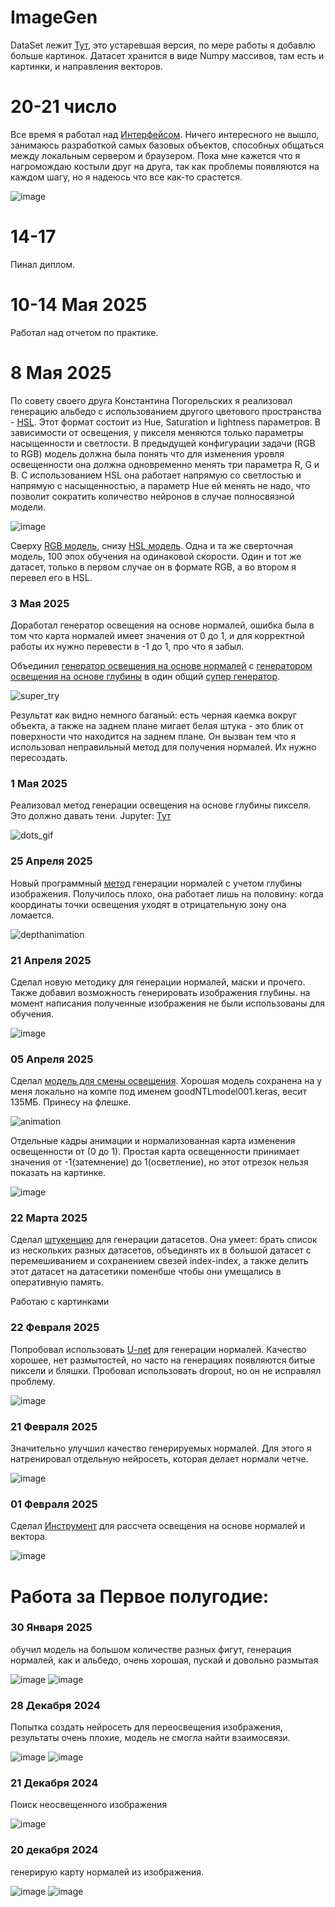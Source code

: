 # ImageGen

DataSet лежит  [Тут](https://github.com/YartoKub/ImageGen/tree/main/pred_EEVEE_gold_cube), это устаревшая версия, по мере работы я добавлю больше картинок. Датасет хранится в виде Numpy массивов, там есть и картинки, и направления векторов.

# 20-21 число

Все время я работал над [Интерфейсом](https://github.com/YartoKub/ImageGen/tree/main/Interface). Ничего интересного не вышло, занимаюсь разработкой самых базовых объектов, способных общаться между локальным сервером и браузером. Пока мне кажется что я нагромождаю костыли друг на друга, так как проблемы появляются на каждом шагу, но я надеюсь что все как-то срастется.

![image](https://github.com/user-attachments/assets/9624e111-5468-433d-8c7b-11be57d7b4e2)

# 14-17

 Пинал диплом. 

# 10-14 Мая 2025

Работал над отчетом по практике.

# 8 Мая 2025 

По совету своего друга Константина Погорельских я реализовал генерацию альбедо с использованием другого цветового пространства - [HSL](https://github.com/YartoKub/ImageGen/blob/main/RGBHSL.py). Этот формат состоит из Hue, Saturation и lightness параметров. В зависимости от освещения, у пикселя меняются только параметры насыщенности и светлости. В предыдущей конфигурации задачи (RGB to RGB) модель должна была понять что для изменения уровля освещенности она должна одновременно менять три параметра R, G и B. С использованием HSL она работает напрямую со светлостью и напрямую с насыщенностью, а параметр Hue ей менять не надо, что позволит сократить количество нейронов в случае полносвязной модели.

![image](https://github.com/user-attachments/assets/d2fefd01-b5e0-4ed4-91b5-5ccb6ff29bf2)

Сверху [RGB модель](https://github.com/YartoKub/ImageGen/blob/main/CubeAlbedos.ipynb), снизу [HSL модель](https://github.com/YartoKub/ImageGen/blob/main/HSL_Train.ipynb). Одна и та же сверточная модель, 100 эпох обучения на одинаковой скорости. Один и тот же датасет, только в первом случае он в формате RGB, а во втором я перевел его в HSL.

### 3 Мая 2025

Доработал генератор освещения на основе нормалей, ошибка была в том что карта нормалей имеет значения от 0 до 1, и для корректной работы их нужно перевести в -1 до 1, про что я забыл. 

Объединил [генератор освещения на основе нормалей](https://github.com/YartoKub/ImageGen/blob/main/MyNormalLight.py) с [генератором освещения на основе глубины](https://github.com/YartoKub/ImageGen/blob/main/MyVolumeLight.py) в один общий [супер генератор](https://github.com/YartoKub/ImageGen/blob/main/MySuperLight.py).

![super_try](https://github.com/user-attachments/assets/b2670d83-6507-4643-833f-4dff2e816b53)

Результат как видно немного баганый: есть черная каемка вокруг объекта, а также на заднем плане мигает белая штука - это блик от поверхности что находится на заднем плане. Он вызван тем что я использовал неправильный метод для получения нормалей. Их нужно пересоздать. 

### 1 Мая 2025

Реализовал метод генерации освещения на основе глубины пикселя. Это должно давать тени. Jupyter: [Тут](https://github.com/YartoKub/ImageGen/blob/main/VolumeLight.ipynb)

![dots_gif](https://github.com/user-attachments/assets/eadcbda2-5a54-4adb-b69f-de74c52c9c56)


### 25 Апреля 2025

Новый программный [метод](https://github.com/YartoKub/ImageGen/blob/main/NormalRelight.ipynb) генерации нормалей с учетом глубины изображения. Получилось плохо, она работает лишь на половину: когда координаты точки освещения уходят в отрицательную зону она ломается.  

![depthanimation](https://github.com/user-attachments/assets/b777f2e4-32f0-43bc-8cf5-ab9d9fe893c5)

### 21 Апреля 2025

Сделал новую методику для генерации нормалей, маски и прочего. Также добавил возможность генерировать изображения глубины. на момент написания полученные изображения не были использованы для обучения. 

![image](https://github.com/user-attachments/assets/51af3290-2120-422e-ae86-3d0e17ae92c6)

### 05 Апреля 2025

Сделал [модель для смены освещения](https://github.com/YartoKub/ImageGen/blob/main/CubeRelight.ipynb). Хорошая модель сохранена на у меня локально на компе под именем goodNTLmodel001.keras, весит 135МБ. Принесу на флешке.

![animation](https://github.com/user-attachments/assets/f25044c6-b3cc-470a-bd39-45f2f92e0c52)

Отдельные кадры анимации и нормализованная карта изменения освещенности от (0 до 1). Простая карта освещенности принимает значения от -1(затемнение) до 1(осветление), но этот отрезок нельзя показать на картинке.

![image](https://github.com/user-attachments/assets/99128c5c-96ed-4ab4-aebf-0f4852630141)

### 22 Марта 2025 

Сделал [штукенцию](https://github.com/YartoKub/ImageGen/blob/main/FlexibleDataSetCombiner.ipynb) для генерации датасетов. Она умеет: брать список из нескольких разных датасетов, объединять их в большой датасет с перемешиванием и сохранением свезей index-index, а также делить этот датасет на датасетики поменбше чтобы они умещались в оперативную память.

Работаю с картинками

### 22 Февраля 2025

Попробовал использовать  [U-net](https://github.com/YartoKub/ImageGen/blob/main/UNET_normals_generator.ipynb) для генерации нормалей. Качество хорошее, нет размытостей, но часто на генерациях появляются битые пиксели и бляшки. 
Пробовал использовать dropout, но он не исправлял проблему.

![image](https://github.com/user-attachments/assets/33e82b64-f395-42de-a790-4dc9ad90315b)

### 21 Февраля 2025

Значительно улучшил качество генерируемых нормалей. Для этого я натренировал отдельную нейросеть, которая делает нормали четче. 

![image](https://github.com/user-attachments/assets/fed3f97f-b438-4f93-8859-39d5cf166838)

### 01 Февраля 2025

Сделал [Инструмент](https://github.com/YartoKub/ImageGen/blob/main/NormalRelight.ipynb) для рассчета освещения на основе нормалей и вектора.

![image](https://github.com/user-attachments/assets/88c1d4b7-4a45-4ccb-8ca6-bc14cd405272)

# Работа за Первое полугодие: 
### 30 Января  2025 

обучил модель на большом количестве разных фигут, генерация нормалей, как и альбедо, очень хорошая, пускай и довольно размытая

![image](https://github.com/user-attachments/assets/f675fad6-700c-4b9d-b912-5f36e74e1a27)
![image](https://github.com/user-attachments/assets/7a0c8131-b15b-4d01-8b18-9f1b500ef6bf)

### 28 Декабря 2024

Попытка создать нейросеть для переосвещения изображения, результаты очень плохие, модель не смогла найти взаимосвязи.

![image](https://github.com/user-attachments/assets/3e3befda-371a-42c3-9b12-bf2c230438d3)
![image](https://github.com/user-attachments/assets/58bec502-1e65-45cd-85ec-e72acd652036)

### 21 Декабря 2024

Поиск неосвещенного изображения

![image](https://github.com/user-attachments/assets/65fbafa1-9fee-4eef-93e7-024b4d311c96)

### 20 декабря 2024

генерирую карту нормалей из изображения.

![image](https://github.com/user-attachments/assets/aff08f9a-79cb-4114-aeea-482670f5aac2)
![image](https://github.com/user-attachments/assets/3a2d5d8f-ad5a-438c-8b10-54ee4d48b504)











